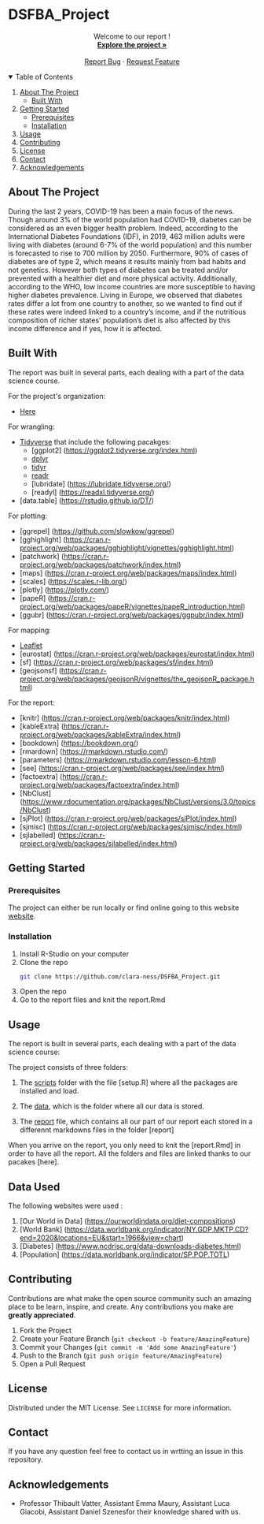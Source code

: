 # DSFBA_Project
<p align="center">
    Welcome to our report !
    <br />
    <a href="https://github.com/clara-ness/DSFBA_Project/edit/main/README.md"><strong>Explore the project »</strong></a>
    <br />
    <br />
    <a href="https://github.com/clara-ness/DSFBA_Project/issues">Report Bug</a>
    ·
    <a href="https://github.com/clara-ness/DSFBA_Project/issues">Request Feature</a>

  </p>
</p>
<!-- TABLE OF CONTENTS -->
<details open="open">
  <summary>Table of Contents</summary>
  <ol>
    <li>
      <a href="#about-the-project">About The Project</a>
      <ul>
        <li><a href="#built-with">Built With</a></li>
      </ul>
    </li>
    <li>
      <a href="#getting-started">Getting Started</a>
      <ul>
        <li><a href="#prerequisites">Prerequisites</a></li>
        <li><a href="#installation">Installation</a></li>
      </ul>
    </li>
    <li><a href="#usage">Usage</a></li>
    <li><a href="#contributing">Contributing</a></li>
    <li><a href="#license">License</a></li>
    <li><a href="#contact">Contact</a></li>
    <li><a href="#acknowledgements">Acknowledgements</a></li>
  </ol>
</details>

<!-- ABOUT THE PROJECT -->
## About The Project

During the last 2 years, COVID-19 has been a main focus of the news. Though around 3% of the world population had COVID-19, diabetes can be considered as an even bigger health problem. Indeed, according to the International Diabetes Foundations (IDF), in 2019, 463 million adults were living with diabetes (around 6-7% of the world population) and this number is forecasted to rise to 700 million by 2050. Furthermore, 90% of cases of diabetes are of type 2, which means it results mainly from bad habits and not genetics. However both types of diabetes can be treated and/or prevented with a healthier diet and more physical activity. Additionally, according to the WHO, low income countries are more susceptible to having higher diabetes prevalence. Living in Europe, we observed that diabetes rates differ a lot from one country to another, so we wanted to find out if these rates were indeed linked to a country’s income, and if the nutritious composition of richer states’ population’s diet is also affected by this income difference and if yes, how it is affected. 

## Built With

The report was built in several parts, each dealing with a part of the data science course.

For the project's organization:
* [Here](https://www.rdocumentation.org/packages/here/versions/1.0.1/topics/here)

For wrangling:
* [Tidyverse](https://www.tidyverse.org/) that include the following pacakges:
  * [ggplot2] (https://ggplot2.tidyverse.org/index.html)  
  * [dplyr](https://dplyr.tidyverse.org/) 
  * [tidyr](https://tidyr.tidyverse.org/) 
  * [readr](https://readr.tidyverse.org/) 
  * [lubridate] (https://lubridate.tidyverse.org/) 
  * [readyl] (https://readxl.tidyverse.org/) 
* [data.table] (https://rstudio.github.io/DT/)

For plotting: 
* [ggrepel] (https://github.com/slowkow/ggrepel)
* [gghighlight] (https://cran.r-project.org/web/packages/gghighlight/vignettes/gghighlight.html)
* [patchwork] (https://cran.r-project.org/web/packages/patchwork/index.html)
* [maps] (https://cran.r-project.org/web/packages/maps/index.html)
* [scales] (https://scales.r-lib.org/)
* [plotly] (https://plotly.com/)
* [papeR] (https://cran.r-project.org/web/packages/papeR/vignettes/papeR_introduction.html)
* [ggubr] (https://cran.r-project.org/web/packages/ggpubr/index.html)

For mapping: 
* [Leaflet](https://rstudio.github.io/leaflet/)
* [eurostat] (https://cran.r-project.org/web/packages/eurostat/index.html)
* [sf] (https://cran.r-project.org/web/packages/sf/index.html)
* [geojsonsf] (https://cran.r-project.org/web/packages/geojsonR/vignettes/the_geojsonR_package.html)

For the report: 

* [knitr] (https://cran.r-project.org/web/packages/knitr/index.html)
* [kableExtra] (https://cran.r-project.org/web/packages/kableExtra/index.html)
* [bookdown] (https://bookdown.org/)
* [rmardown] (https://rmarkdown.rstudio.com/)
* [parameters] (https://rmarkdown.rstudio.com/lesson-6.html)
* [see] (https://cran.r-project.org/web/packages/see/index.html)
* [factoextra] (https://cran.r-project.org/web/packages/factoextra/index.html)
* [NbClust] (https://www.rdocumentation.org/packages/NbClust/versions/3.0/topics/NbClust)
* [sjPlot] (https://cran.r-project.org/web/packages/sjPlot/index.html)
* [sjmisc] (https://cran.r-project.org/web/packages/sjmisc/index.html)
* [sjlabelled] (https://cran.r-project.org/web/packages/sjlabelled/index.html)
                                   
<!-- GETTING STARTED -->
## Getting Started

### Prerequisites

The project can either be run locally or find online going to this website [website](https://www.iamawesome.com).

### Installation

1. Install R-Studio on your computer
2. Clone the repo
   ```sh
   git clone https://github.com/clara-ness/DSFBA_Project.git
   ```
3. Open the repo
4. Go to the report files and knit the report.Rmd
                                   
<!-- USAGE EXAMPLES -->
## Usage

The report is built in several parts, each dealing with a part of the data science course: 


The project consists of three folders: 

1) The [scripts](scripts/setup.R) folder with the file [setup.R] where all the packages are installed and load.

2) The [data](data/), which is the folder where all our data is stored.
                                   
3) The [report](report/report.Rmd) file, which contains all our part of our report each stored in a differennt markdowns files in the folder [report]
                                  
                                   
When you arrive on the report, you only need to knit the [report.Rmd] in order to have all the report. All the folders and files are linked thanks to our pacakes [here].
<!-- DATA USED -->
## Data Used

The following websites were used : 
1. [Our World in Data] (https://ourworldindata.org/diet-compositions)
2. [World Bank] (https://data.worldbank.org/indicator/NY.GDP.MKTP.CD?end=2020&locations=EU&start=1966&view=chart)
3. [Diabetes] (https://www.ncdrisc.org/data-downloads-diabetes.html)
4. [Population] (https://data.worldbank.org/indicator/SP.POP.TOTL)

<!-- CONTRIBUTING -->
## Contributing

Contributions are what make the open source community such an amazing place to be learn, inspire, and create. Any contributions you make are **greatly appreciated**.

1. Fork the Project
2. Create your Feature Branch (`git checkout -b feature/AmazingFeature`)
3. Commit your Changes (`git commit -m 'Add some AmazingFeature'`)
4. Push to the Branch (`git push origin feature/AmazingFeature`)
5. Open a Pull Request

<!-- LICENSE -->
## License

Distributed under the MIT License. See `LICENSE` for more information.

<!-- CONTACT -->
## Contact
                                   
If you have any question feel free to contact us in wrtting an issue in this repository. 

<!-- ACKNOWLEDGEMENTS -->
## Acknowledgements
*  Professor Thibault Vatter, Assistant Emma Maury, Assistant Luca Giacobi, Assistant Daniel Szenesfor their knowledge shared with us.                      
